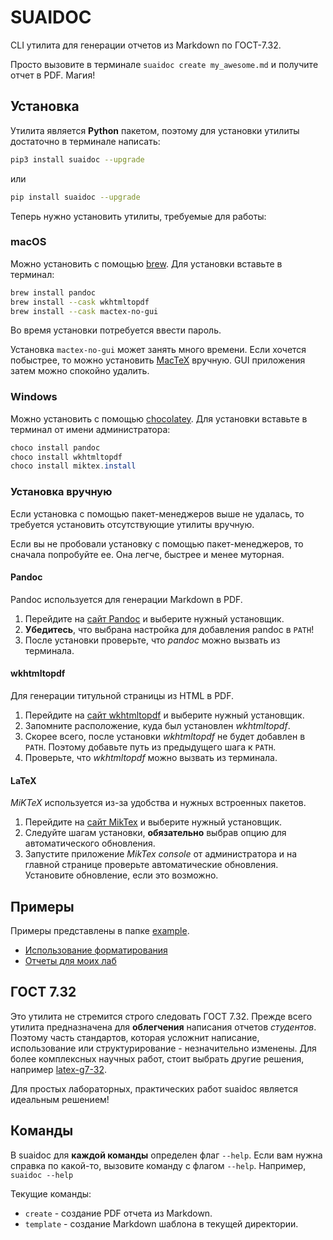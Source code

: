 # SUAIDOC

СLI утилита для генерации отчетов из Markdown по ГОСТ-7.32.

Просто вызовите в терминале `suaidoc create my_awesome.md` и получите отчет в PDF. Магия!

## Установка

Утилита является **Python** пакетом, поэтому для установки утилиты достаточно в терминале написать:

```bash
pip3 install suaidoc --upgrade
```

или

```bash
pip install suaidoc --upgrade
```

Теперь нужно установить утилиты, требуемые для работы:

### macOS

Можно установить с помощью [brew](https://brew.sh). Для установки вставьте в терминал:

```zsh
brew install pandoc
brew install --cask wkhtmltopdf
brew install --cask mactex-no-gui
```

Во время установки потребуется ввести пароль.

Установка `mactex-no-gui` может занять много времени. Если хочется побыстрее, то можно установить [MacTeX](https://tug.org/mactex/) вручную. GUI приложения затем можно спокойно удалить.

### Windows

Можно установить с помощью [chocolatey](https://chocolatey.org). Для установки вставьте в терминал от имени администратора:

```powershell
choco install pandoc
choco install wkhtmltopdf
choco install miktex.install
```

### Установка вручную

Если установка с помощью пакет-менеджеров выше не удалась, то требуется установить отсутствующие утилиты вручную.

Если вы не пробовали установку с помощью пакет-менеджеров, то сначала попробуйте ее. Она легче, быстрее и менее муторная.

#### Pandoc

Pandoc используется для генерации Markdown в PDF.

1. Перейдите на [сайт Pandoc](https://pandoc.org/installing.html) и выберите нужный установщик.
2. **Убедитесь**, что выбрана настройка для добавления pandoc в `PATH`!
3. После установки проверьте, что _pandoc_ можно вызвать из терминала.

#### wkhtmltopdf

Для генерации титульной страницы из HTML в PDF.

1. Перейдите на [сайт wkhtmltopdf](https://wkhtmltopdf.org) и выберите нужный установщик.
2. Запомните расположение, куда был установлен _wkhtmltopdf_.
3. Скорее всего, после установки _wkhtmltopdf_ не будет добавлен в `PATH`. Поэтому добавьте путь из предыдущего шага к `PATH`.
4. Проверьте, что _wkhtmltopdf_ можно вызвать из терминала.

#### LaTeX

_MiKTeX_ используется из-за удобства и нужных встроенных пакетов.

1. Перейдите на [сайт MikTex](https://miktex.org/download) и выберите нужный установщик.
2. Следуйте шагам установки, **обязательно** выбрав опцию для автоматического обновления.
3. Запустите приложение _MikTex console_ от администратора и на главной странице проверьте автоматические обновления. Установите обновление, если это возможно.

## Примеры

Примеры представлены в папке [example](/example/).

- [Использование форматирования](/example/main/)
- [Отчеты для моих лаб](https://github.com/vladcto/suai-labs/tree/main/6_semester/МодСис)

## ГОСТ 7.32

Это утилита не стремится строго следовать ГОСТ 7.32. Прежде всего утилита предназначена для **облегчения** написания отчетов _студентов_. Поэтому часть стандартов, которая усложнит написание, использование или структурирование - незначительно изменены. Для более комплексных научных работ, стоит выбрать другие решения, например [latex-g7-32](https://github.com/latex-g7-32/latex-g7-32).

Для простых лабораторных, практических работ suaidoc является идеальным решением!

<!-- ## Список нарушений ГОСТ

WIP -->

## Команды

В suaidoc для **каждой команды** определен флаг `--help`. Если вам нужна справка по какой-то, вызовите команду с флагом `--help`. Например, `suaidoc --help`

Текущие команды:

- `create` - создание PDF отчета из Markdown.
- `template` - создание Markdown шаблона в текущей директории.
